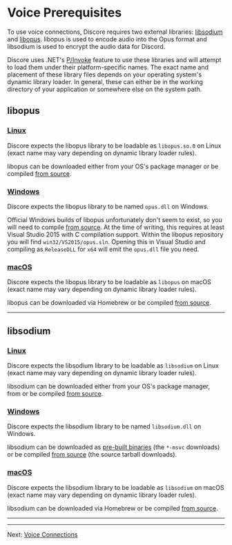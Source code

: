 # Voice Prerequisites
To use voice connections, Discore requires two external libraries: [libsodium](https://doc.libsodium.org/) and [libopus](https://opus-codec.org/). libopus is used to encode audio into the Opus format and libsodium is used to encrypt the audio data for Discord.

Discore uses .NET's [P/Invoke](https://learn.microsoft.com/en-us/dotnet/standard/native-interop/pinvoke) feature to use these libraries and will attempt to load them under their platform-specific names. The exact name and placement of these library files depends on your operating system's dynamic library loader. In general, these can either be in the working directory of your application or somewhere else on the system path.

## libopus

### [Linux](#tab/libopus-linux)
Discore expects the libopus library to be loadable as `libopus.so.0` on Linux (exact name may vary depending on dynamic library loader rules).

libopus can be downloaded either from your OS's package manager or be compiled [from source](https://opus-codec.org/downloads/).

### [Windows](#tab/libopus-windows)
Discore expects the libopus library to be named `opus.dll` on Windows.

Official Windows builds of libopus unfortunately don't seem to exist, so you will need to compile [from source](https://opus-codec.org/downloads/). At the time of writing, this requires at least Visual Studio 2015 with C compilation support. Within the libopus repository you will find `win32/VS2015/opus.sln`. Opening this in Visual Studio and compiling as `ReleaseDLL` for `x64` will emit the `opus.dll` file you need.

### [macOS](#tab/libopus-mac)
Discore expects the libopus library to be loadable as `libopus` on macOS (exact name may vary depending on dynamic library loader rules).

libopus can be downloaded via Homebrew or be compiled [from source](https://opus-codec.org/downloads/).

---

## libsodium

### [Linux](#tab/libsodium-linux)
Discore expects the libsodium library to be loadable as `libsodium` on Linux (exact name may vary depending on dynamic library loader rules).

libsodium can be downloaded either from your OS's package manager, from or be compiled [from source](https://download.libsodium.org/libsodium/releases/).

### [Windows](#tab/libsodium-windows)
Discore expects the libsodium library to be named `libsodium.dll` on Windows.

libsodium can be downloaded as [pre-built binaries](https://download.libsodium.org/libsodium/releases/) (the `*-msvc` downloads) or be compiled [from source](https://download.libsodium.org/libsodium/releases/) (the source tarball downloads).

### [macOS](#tab/libsodium-mac)
Discore expects the libsodium library to be loadable as `libsodium` on macOS (exact name may vary depending on dynamic library loader rules).

libsodium can be downloaded via Homebrew or be compiled [from source](https://download.libsodium.org/libsodium/releases/).

---

---
Next: [Voice Connections](./connections.md)
